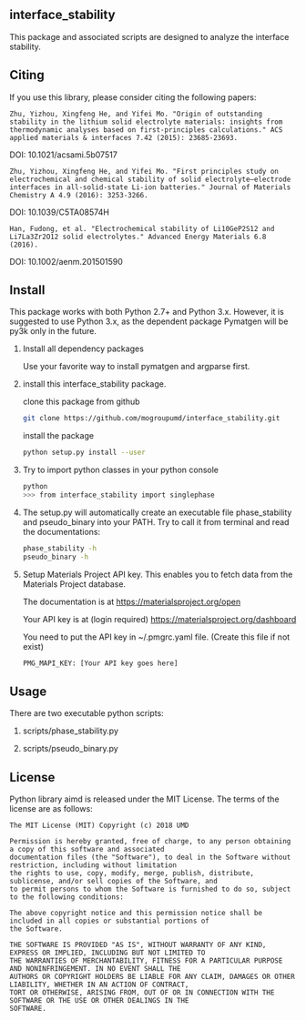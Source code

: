 ## interface_stability 

This package and associated scripts are designed to analyze the interface stability. 

## Citing

If you use this library, please consider citing the following papers:

    Zhu, Yizhou, Xingfeng He, and Yifei Mo. "Origin of outstanding stability in the lithium solid electrolyte materials: insights from thermodynamic analyses based on first-principles calculations." ACS applied materials & interfaces 7.42 (2015): 23685-23693.
    
DOI: 10.1021/acsami.5b07517

    Zhu, Yizhou, Xingfeng He, and Yifei Mo. "First principles study on electrochemical and chemical stability of solid electrolyte–electrode interfaces in all-solid-state Li-ion batteries." Journal of Materials Chemistry A 4.9 (2016): 3253-3266.

DOI: 10.1039/C5TA08574H

    Han, Fudong, et al. "Electrochemical stability of Li10GeP2S12 and Li7La3Zr2O12 solid electrolytes." Advanced Energy Materials 6.8 (2016).
    
DOI: 10.1002/aenm.201501590 

## Install

This package works with both Python 2.7+ and Python 3.x. However, it is suggested to use Python 3.x, as the dependent package Pymatgen will be py3k only in the future.


1. Install all dependency packages 

    Use your favorite way to install pymatgen and argparse first.
    
2. install this interface_stability package.

    clone this package from github
    
    ```bash
    git clone https://github.com/mogroupumd/interface_stability.git
    ```
    
    install the package
    
    ```bash
    python setup.py install --user
    ``` 
    
3. Try to import python classes in your python console

    ```bash
    python
    >>> from interface_stability import singlephase
    ```

4. The setup.py will automatically create an executable file phase_stability and pseudo_binary
 into your PATH. Try to call it from terminal and read the documentations:

    ```bash
    phase_stability -h
    pseudo_binary -h
    ```
    
5. Setup Materials Project API key. This enables you to fetch data from the Materials Project database.
   
   The documentation is at 
   https://materialsproject.org/open
   
   Your API key is at (login required)
   https://materialsproject.org/dashboard
   
   You need to put the API key in ~/.pmgrc.yaml file. (Create this file if not exist)
   ```bash
   PMG_MAPI_KEY: [Your API key goes here]
   ```
   
## Usage

There are two executable python scripts:

1. scripts/phase_stability.py

2. scripts/pseudo_binary.py

## License


Python library aimd is released under the MIT License. The terms of the license are as
follows:

    The MIT License (MIT) Copyright (c) 2018 UMD 
     
    Permission is hereby granted, free of charge, to any person obtaining a copy of this software and associated 
    documentation files (the "Software"), to deal in the Software without restriction, including without limitation 
    the rights to use, copy, modify, merge, publish, distribute, sublicense, and/or sell copies of the Software, and 
    to permit persons to whom the Software is furnished to do so, subject to the following conditions:
     
    The above copyright notice and this permission notice shall be included in all copies or substantial portions of 
    the Software.
     
    THE SOFTWARE IS PROVIDED "AS IS", WITHOUT WARRANTY OF ANY KIND, EXPRESS OR IMPLIED, INCLUDING BUT NOT LIMITED TO 
    THE WARRANTIES OF MERCHANTABILITY, FITNESS FOR A PARTICULAR PURPOSE AND NONINFRINGEMENT. IN NO EVENT SHALL THE 
    AUTHORS OR COPYRIGHT HOLDERS BE LIABLE FOR ANY CLAIM, DAMAGES OR OTHER LIABILITY, WHETHER IN AN ACTION OF CONTRACT,
    TORT OR OTHERWISE, ARISING FROM, OUT OF OR IN CONNECTION WITH THE SOFTWARE OR THE USE OR OTHER DEALINGS IN THE 
    SOFTWARE.
